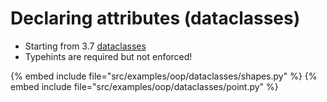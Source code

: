 # Declaring attributes (dataclasses)


* Starting from 3.7 [dataclasses](https://docs.python.org/library/dataclasses.html)
* Typehints are required but not enforced!

{% embed include file="src/examples/oop/dataclasses/shapes.py" %}
{% embed include file="src/examples/oop/dataclasses/point.py" %}


